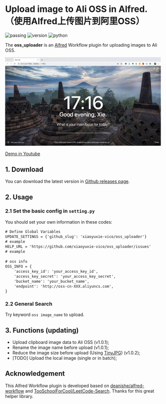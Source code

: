 # Upload image to Ali OSS in Alfred. （使用Alfred上传图片到阿里OSS）

![passing](https://img.shields.io/badge/build-passing-brightgreen.svg) ![version](https://img.shields.io/badge/version-1.0.1-brightgreen.svg) ![python](https://img.shields.io/badge/python-2.7-blue.svg)

The **oss_uploader** is an [Alfred](https://www.alfredapp.com) Workflow plugin for uploading images to Ali OSS.

![demo](docs/demo.gif)

[Demo in Youtube](https://youtu.be/FFC_sS3WoGo)

## 1. Download

You can download the latest version in [Github releases page](https://github.com/xiaoyuxie-vico/oss_uploader).

## 2. Usage

### 2.1 Set the basic config in `setting.py`
You should set your own information in these codes:
```
# Define Global Variables
UPDATE_SETTINGS = {'github_slug': 'xiaoyuxie-vico/oss_uploader'}      # example
HELP_URL = 'https://github.com/xiaoyuxie-vico/oss_uploader/issues'    # example

# oss info
OSS_INFO = {
    'access_key_id': 'your_access_key_id',
    'access_key_secret': 'your_access_key_secret',
    'bucket_name': 'your_bucket_name',
    'endpoint': 'http://oss-cn-XXX.aliyuncs.com',
}

```

### 2.2 General Search

Try keyword `oss image_name` to upload.

## 3. Functions (updating)
- Upload clipboard image data to Ali OSS (v1.0.1);
- Rename the image name before upload (v1.0.1);
- Reduce the image size before upload (Using [TinyJPG](https://tinyjpg.com)) (v1.0.2);
- [TODO] Upload the local image (single or in batch);

## Acknowledgement

This Alfred Workflow plugin is developed based on [deanishe/alfred-workflow](https://github.com/deanishe/alfred-workflow) and [TooSchoolForCool/LeetCode-Search](https://github.com/TooSchoolForCool/LeetCode-Search). Thanks for this great helper library.
